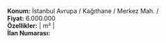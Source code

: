 ## 

**Konum:** İstanbul Avrupa / Kağıthane / Merkez Mah. /  
**Fiyat:** 6.000.000  
**Özellikler:**  |  m² |   
**İlan Numarası:** 
